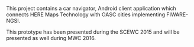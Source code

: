 This project contains a car navigator, Android client application which connects HERE Maps Technology with OASC cities implementing FIWARE-NGSI.

This prototype has been presented during the SCEWC 2015 and will be presented as well during MWC 2016. 
